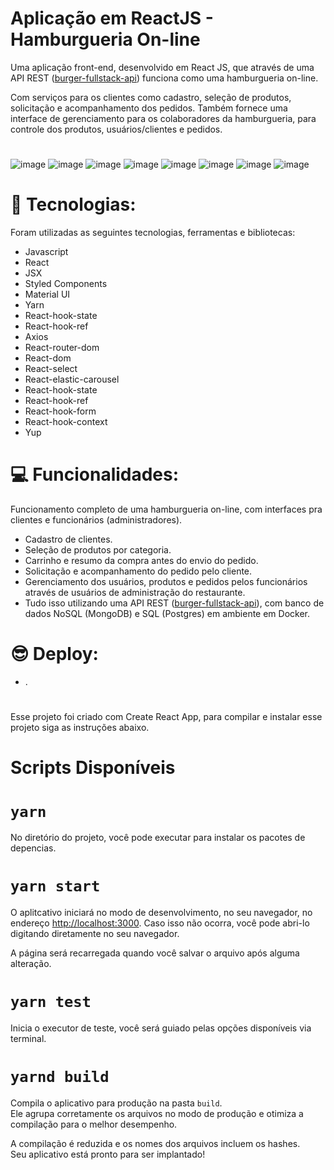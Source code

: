 # Aplicação em ReactJS - Hamburgueria On-line

Uma aplicação front-end, desenvolvido em React JS, que através de uma API REST ([burger-fullstack-api](https://github.com/marcioramires/burger-fullstack-api)) funciona como uma hamburgueria on-line. 

Com serviços para os clientes como cadastro, seleção de produtos, solicitação e acompanhamento dos pedidos. 
Também fornece uma interface de gerenciamento para os colaboradores da hamburgueria, para controle dos produtos, usuários/clientes e pedidos.
#
![image](https://user-images.githubusercontent.com/113479357/212388125-7c2c81fd-8563-4ce4-a272-37ffe2a71e7b.png)
![image](https://user-images.githubusercontent.com/113479357/212388225-485e92f7-d970-4575-8382-5469db83c088.png)
![image](https://user-images.githubusercontent.com/113479357/212388463-9655606e-b2a8-4d51-b1a2-376221f506c5.png)
![image](https://user-images.githubusercontent.com/113479357/212388568-7161a249-a10f-44cb-92c6-e8459d612399.png)
![image](https://user-images.githubusercontent.com/113479357/212388633-47af235e-e2bb-4589-93c2-28db90fa9d01.png)
![image](https://user-images.githubusercontent.com/113479357/212388772-2557bac9-346a-4a05-83dc-58a6aeae9fcc.png)
![image](https://user-images.githubusercontent.com/113479357/212388863-669ec4ef-b4f0-45b4-8122-2392910641de.png)
![image](https://user-images.githubusercontent.com/113479357/212388904-9044c464-6296-47ca-8c9d-426794400a52.png)

# 🚀 Tecnologias:
 
Foram utilizadas as seguintes tecnologias, ferramentas e bibliotecas:

- Javascript
- React
- JSX
- Styled Components
- Material UI
- Yarn
- React-hook-state
- React-hook-ref
- Axios
- React-router-dom
- React-dom
- React-select
- React-elastic-carousel
- React-hook-state
- React-hook-ref
- React-hook-form
- React-hook-context
- Yup
#
# 💻 Funcionalidades:

Funcionamento completo de uma hamburgueria on-line, com interfaces pra clientes e funcionários (administradores).

- Cadastro de clientes.
- Seleção de produtos por categoria.
- Carrinho e resumo da compra antes do envio do pedido.
- Solicitação e acompanhamento do pedido pelo cliente.
- Gerenciamento dos usuários, produtos e pedidos pelos funcionários através de usuários de administração do restaurante.
- Tudo isso utilizando uma API REST ([burger-fullstack-api](https://github.com/marcioramires/burger-fullstack-api)), com banco de dados NoSQL (MongoDB) e SQL (Postgres) em ambiente em Docker.
#
# 😎 Deploy:
- .
#
Esse projeto foi criado com  Create React App, para compilar e instalar esse projeto siga as instruções abaixo.

# Scripts Disponíveis

# `yarn`

No diretório do projeto, você pode executar para instalar os pacotes de depencias.

# `yarn start`

O aplitcativo iniciará no modo de desenvolvimento, no seu navegador, no endereço [http://localhost:3000](http://localhost:3000).
Caso isso não ocorra, você pode abri-lo digitando diretamente no seu navegador.

A página será recarregada quando você salvar o arquivo após alguma alteração.

# `yarn test`

Inicia o executor de teste, você será guiado pelas opções disponíveis via terminal.

# `yarnd build`

Compila o aplicativo para produção na pasta `build`.\
Ele agrupa corretamente os arquivos no modo de produção e otimiza a compilação para o melhor desempenho.

A compilação é reduzida e os nomes dos arquivos incluem os hashes.\
Seu aplicativo está pronto para ser implantado!
